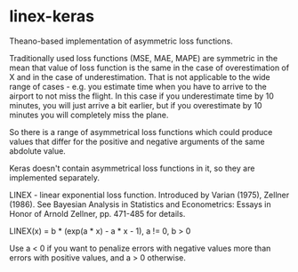 # linex-keras
Theano-based implementation of asymmetric loss functions.

Traditionally used loss functions (MSE, MAE, MAPE) are symmetric in the mean that value of loss function is the same in the case of overestimation of X and in the case of underestimation. That is not applicable to the wide range of cases - e.g. you estimate time when you have to arrive to the airport to not miss the flight. In this case if you underestimate time by 10 minutes, you will just arrive a bit earlier, but if you overestimate by 10 minutes you will completely miss the plane.

So there is a range of asymmetrical loss functions which could produce values that differ for the positive and negative arguments of the same abdolute value.

Keras doesn't contain asymmetrical loss functions in it, so they are implemented separately.

LINEX - linear exponential loss function. Introduced by Varian (1975), Zellner (1986). See Bayesian Analysis in Statistics and Econometrics: Essays in Honor of Arnold Zellner, pp. 471-485 for details.

LINEX(x) = b * (exp(a * x) - a * x - 1), a != 0, b > 0

Use a < 0 if you want to penalize errors with negative values more than errors with positive values, and a > 0 otherwise.

